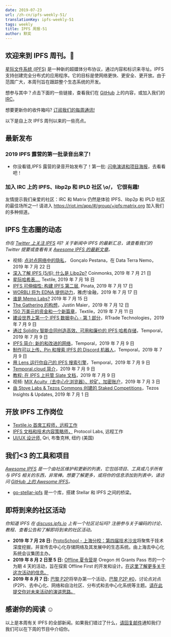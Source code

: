 ```yaml
---
date: 2019-07-23
url: /zh-cn/ipfs-weekly-51/
translationKey: ipfs-weekly-51
tags: weekly
title: IPFS 周报-51
author: 默奕
---
```


## 欢迎来到 IPFS 周刊。👋

[星际文件系统 (IPFS)](https://ipfs.io/) 是一种新的超媒体分布协议，通过内容和标识来寻址。IPFS 支持创建完全分布式的应用程序。它的目标是使网络更快、更安全、更开放。由于范围广大，本周刊旨在跟踪整个生态系统的开发。

想参与其中？点击下面的一些链接，查看我们在 [GitHub](https://github.com/ipfs) 上的内容，或加入我们的 [IRC](https://riot.im/app/#/room/#ipfs:matrix.org)。

想要更新你的收件箱吗? [订阅我们的每周通讯!](http://eepurl.com/gL2Pi5)

以下是自上次 IPFS 周刊以来的一些亮点。

## 最新发布

### 2019 IPFS 露营的第一批录音出来了!

- 你没看错,IPFS 露营的录音开始发布了！第一批: [闪电演讲和项目海报](https://blog.ipfs.io/2019-07-22-ipfs-camp-content-first-batch/)，去看看吧！

### 加入 IRC 上的 IPFS、libp2p 和 IPLD 社区 \o/， 它很有趣!

友情提示我们亲爱的社区：IRC 和 Matrix 仍然是体验 IPFS、libp2p 和 IPLD 社区的最佳场所之一! 请进入 https://riot.im/app/#/group/+ipfs:matrix.org 加入我们的多种频道。

## IPFS 生态圈的动态

_你在 [Twitter 上关注 IPFS](https://twitter.com/IPFSbot) 吗? 关于新闻中 IPFS 的最新汇总，请查看我们的 Twitter 提要或查看有关 [Awesome IPFS 的最新文章](https://awesome.ipfs.io/articles/)。_

- 视频: [点对点网络中的隐私](https://www.youtube.com/watch?time_continue=26&v=nCCkwU4JPcY)， Gonçalo Pestana，在 Data Terra Nemo，2019 年 7 月 22 日
- [深入了解 IPFS (5/6): 什么是 Libp2p?](https://medium.com/coinmonks/understanding-ipfs-in-depth-5-6-what-is-libp2p-f8bf7724d452) Coinmonks, 2019 年 7 月 21 日
- [星际哈希表…](https://medium.com/textileio/how-the-ipfs-dht-works-47af8bfd3c6a), Textile, 2019 年 7 月 18 日
- [IPFS 可伸缩性: 构建 IPFS 第二层](https://medium.com/pinata/ipfs-scalability-f0a6f8a7d42b), Pinata, 2019 年 7 月 17 日
- [WORBLI 将为 EDNA 提供动力](https://finance.yahoo.com/news/worbli-power-edna-124800977.html)，雅虎!金融，2019 年 7 月 17 日
- [谁是 Memo Labs?](https://medium.com/@memolabs/who-is-memo-labs-d0a94bffad6a) 2019 年 7 月 15 日
- [The Gathering 的构想](https://medium.com/the-gathering/conceiving-the-gathering-4b78db8dbd03)，Justin Maier，2019 年 7 月 12 日
- [150 万美元的资金和一个新篇章](https://medium.com/textileio/1-5-million-in-funding-and-the-start-of-a-new-chapter-439a23682df)，Textile，2019 年 7 月 11 日
- [建设世界上第一个 IPFS 数据中心 - 第 1 部分](https://medium.com/rtrade-technologies/building-the-worlds-first-ipfs-data-center-7a01d055cde8)，RTrade Technologies，2019 年 7 月 9 日
- [通过 Solidity 智能合同创造高效、可用和廉价的 IPFS 哈希存储](https://medium.com/temporal-cloud/efficient-usable-and-cheap-storage-of-ipfs-hashes-in-solidity-smart-contracts-eb3bef129eba)，Temporal，2019 年 7 月 9 日
- [IPFS 简介: 新的和改进的网络](https://medium.com/temporal-cloud/introduction-to-ipfs-the-new-improved-web-f9790f3dff18)，Temporal，2019 年 7 月 9 日
- [制作可以上传、Pin 和搜索 IPFS 的 Discord 机器人](https://medium.com/temporal-cloud/make-a-discord-bot-that-can-upload-pin-and-search-ipfs-41c33f5faa56)，Temporal，2019 年 7 月 9 日
- [用 Lens 运行你自己的 IPFS 搜索引擎](https://medium.com/temporal-cloud/run-your-own-ipfs-search-engine-with-lens-a2b0950ee5f1)，Temporal，2019 年 7 月 9 日
- [Temporal.cloud 简介](https://medium.com/temporal-cloud/temporal-cloud-walk-through-366a2ba4f86a)，2019 年 7 月 9 日
- [教程: 在 IPFS 上托管 Slate 文档](https://medium.com/temporal-cloud/tutorial-hosting-slate-documentation-on-ipfs-9bc54272ca18)，2019 年 7 月 9 日
- 视频: [MIX Acuity（去中心化浏览器）、挖矿、加密账户](https://www.youtube.com/watch?v=eXWDjq6pkSg)，2019 年 7 月 3 日
- [由 Stove Labs & Tezos Commons 创建的 Staked Competitions](https://medium.com/tezoscommons/staked-competitions-by-stove-labs-tezos-commons-7af39d30dd56)，Tezos Insights & Updates, 2019 年 7 月 1 日

## 开放 IPFS 工作岗位

- [Textile.io 首席工程师，远程工作](https://jobs.github.com/positions/e9c8539c-dc85-4f38-8e00-6ce530aba409)
- [IPFS 文档和技术内容策略师，](https://jobs.lever.co/protocol/e7db2c84-afd7-44a4-9a27-449c751d8289) Protocol Labs, 远程工作
- [UI/UX 设计师,](https://www.linkedin.com/jobs/view/1335924519/) Qri, 布鲁克林, 纽约 (美国)

## 我们<3 的工具和项目

_[Awesome IPFS](https://awesome.ipfs.io/) 是一个由社区维护和更新的列表，它包括项目、工具或几乎所有与 IPFS 相关的东西，非常棒。想要了解更多，或将你的信息添加到列表中，请访问 [GitHub 上的 Awesome IPFS](https://github.com/ipfs/awesome-ipfs)。_

- [go-stellar-ipfs](https://github.com/aanupam23/go-stellar-ipfs) 是一个库，搭建 Stellar 和 IPFS 之间的桥梁。

## 即将到来的社区活动

_你知道 IPFS 在 [discuss.ipfs.io](https://discuss.ipfs.io/) 上有一个社区论坛吗? 注册参与关于编码的讨论、教程、查看公告和了解即将到来的社区活动。_

- **2019 年 7 月 28 日:** [ProtoSchool - 上海分校：第四届技术沙龙](https://www.meetup.com/Shanghai-Decentralized-Systems-Meetup-Group/events/262866233/)将聚焦于技术深度挖掘，并宣传去中心化存储网络及其发展中的生态系统。由上海去中心化系统会议集团主办。
- **2019 年 8 月 2 日至 5 日:** [Offline 夏令营](http://offlinefirst.org/camp/)是 Oregon 州 Grants Pass 市的一个为期 4 天的活动，旨在探索 Offline First 的开发和设计。[在这里了解更多关于这次活动的信息。](https://medium.com/offline-camp/announcing-offline-camp-v5-eb9111fdcc94)
- **2019 年 8 月 7 日:** [巴黎 P2P](https://p2p.paris/en/)将举办第一个活动，[巴黎 P2P #0](https://www.meetup.com/Paris-P2P/events/263089573/)，讨论点对点(P2P)、去中心化、网络和自治社区、分布式和去中心化系统等主题。[请在此提交你对未来活动的演讲思路。](https://p2p.paris/en/)

## 感谢你的阅读 ☺️

以上是本周有关 IPFS 的全部新闻。如果我们错过了什么，[请回复邮件](mailto:newsletter@ipfs.io)通知我们! 我们可以在下周的节目中介绍你。
